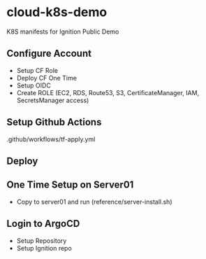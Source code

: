 # cloud-k8s-demo
K8S manifests for Ignition Public Demo

## Configure Account
* Setup CF Role
* Deploy CF One Time
* Setup OIDC
* Create ROLE (EC2, RDS, Route53, S3, CertificateManager, IAM, SecretsManager access)

## Setup Github Actions
.github/workflows/tf-apply.yml

## Deploy

## One Time Setup on Server01
* Copy to server01 and run (reference/server-install.sh)

## Login to ArgoCD
* Setup Repository
* Setup Ignition repo
